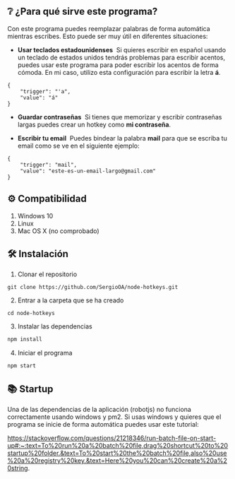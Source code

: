 ## ❔ ¿Para qué sirve este programa?

Con este programa puedes reemplazar palabras de forma automática mientras escribes.
Esto puede ser muy útil en diferentes situaciones:

- **Usar teclados estadounidenses**&nbsp;
Si quieres escribir en español usando un teclado de estados unidos tendrás problemas para
escribir acentos, puedes usar este programa para poder escribir los acentos de forma cómoda.
En mi caso, utilizo esta configuración para escribir la letra **á**.
```
{
    "trigger": "'a",
    "value": "á"
}
```

- **Guardar contraseñas**&nbsp;
Si tienes que memorizar y escribir contraseñas largas puedes crear un hotkey como **mi contraseña**.

- **Escribir tu email**&nbsp;
Puedes bindear la palabra **mail** para que se escriba tu email como se ve en el siguiente ejemplo:
```
{
    "trigger": "mail",
    "value": "este-es-un-email-largo@gmail.com"
}
```

## ⚙️ Compatibilidad
1. Windows 10
2. Linux
3. Mac OS X (no comprobado)

## 🛠️ Instalación

1. Clonar el repositorio

```
git clone https://github.com/SergioOA/node-hotkeys.git
```

2. Entrar a la carpeta que se ha creado

```
cd node-hotkeys
```

3. Instalar las dependencias

```bash
npm install
```

4. Iniciar el programa

```bash
npm start
```

## 📚 Startup

Una de las dependencias de la aplicación (robotjs) no funciona correctamente usando windows y pm2. Si usas
windows y quieres que el programa se inicie de forma automática puedes usar este tutorial:

https://stackoverflow.com/questions/21218346/run-batch-file-on-start-up#:~:text=To%20run%20a%20batch%20file,drag%20shortcut%20to%20startup%20folder.&text=To%20start%20the%20batch%20file,also%20use%20a%20registry%20key.&text=Here%20you%20can%20create%20a%20string.
